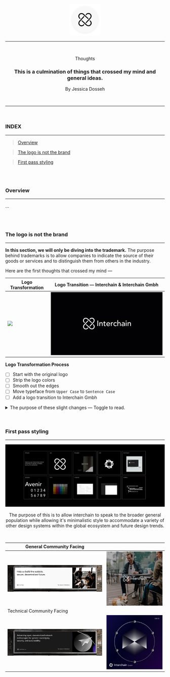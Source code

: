 <div align="center">
  <img src="./assets/Interchain-icon.png" width="100" height="100" />
  
  <hr/>
  
  <br/>
  <p> Thoughts </p>
  <h3> This is a culmination of things that crossed my mind and general ideas.  </h3>
  <p> By Jessica Dosseh </p>
  <br/>
</div>

<hr/>

<br/>

### INDEX

---

> [Overview](#Overview)

> [The logo is not the brand](#The-logo-is-not-the-brand)

> [First pass styling](#First-pass-styling)

<br/>
<br/>

### Overview

---

...

<br/>
<br/>

### The logo is not the brand

---

**In this section, we will only be diving into the trademark.**
The purpose behind trademarks is to allow companies to indicate the source of their goods or services and to distinguish them from others in the industry.

Here are the first thoughts that crossed my mind —

| Logo Transformation                                        | Logo Transition — Interchain & Interchain Gmbh         |
| ---------------------------------------------------------- | ------------------------------------------------------ |
| <img src="./assets/Logo_Transformation.gif" width="500" /> | <img src="./assets/Logo_Transition.gif" width="700" /> |

**Logo Transformation Process**

- [ ] Start with the original logo
- [ ] Strip the logo colors
- [ ] Smooth out the edges
- [ ] Move typeface from `Upper Case` to `Sentence Case`
- [ ] Add a logo transition to Interchain Gmbh

<details>
  <summary> The purpose of these slight changes — Toggle to read. </summary>
  <br/>
  
  <h6> I don't think there is anything wrong with the original logo, but I think it could be a bit more refined. </h6>

  <br/>

  <h6> Strip the logo colors </h6>
  <p></p>

  <br/>

  <h6> Smooth out the edges</h6>
  <p></p>

  <br/>

  <h6> Move typeface from `Upper case` to `Sentence case`  </h6>
  <p></p>

  <br/>

  <h6> Add a logo transition to Interchain Gmbh </h6>
  <p></p>

</details>

<br/>
<br/>

### First pass styling

---

<div align="center">
  <img src="./assets/General_Styling.png" alt="General Styling"/>
  <br/>
  <p>The purpose of this is to allow interchain to speak to the broader general population while allowing it's minimalistic style to accommodate a variety of other design systems within the global ecosystem and future design trends.</p>
</div>

<br/>

| General Community Facing                                          |                                                                     |
| ----------------------------------------------------------------- | ------------------------------------------------------------------- |
| <img src="./assets/General_Community_Facing.png" width="700" />   | <img src="./assets/General_Community_Facing_B.png" width="500" />   |
| Technical Community Facing                                        |                                                                     |
| <img src="./assets/Technical_Community_Facing.png" width="700" /> | <img src="./assets/Technical_Community_Facing_B.png" width="500" /> |

<br/>
<br/>
